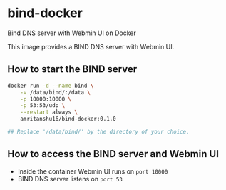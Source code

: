 # bind-docker
Bind DNS server with Webmin UI on Docker

This image provides a BIND DNS server with Webmin UI.

## How to start the BIND server
```bash
docker run -d --name bind \
	-v /data/bind/:/data \
	-p 10000:10000 \
    -p 53:53/udp \
	--restart always \
	amritanshu16/bind-docker:0.1.0

## Replace '/data/bind/' by the directory of your choice.
```

## How to access the BIND server and Webmin UI
- Inside the container Webmin UI runs on `port 10000`
- BIND DNS server listens on `port 53`

